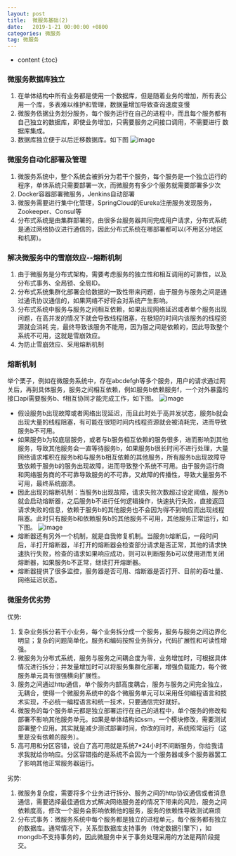 ```yaml
---
layout: post
title:  微服务基础(2)
date:   2019-1-21 00:00:00 +0800
categories: 微服务
tag: 微服务
---
```


* content
{:toc}


### 微服务数据库独立
   1. 在单体结构中所有业务都是使用一个数据库，但是随着业务的增加，所有表公用一个库，多表难以维护和管理，数据量增加导致查询速度变慢
   2. 微服务依据业务划分服务，每个服务运行在自己的进程中，而且每个服务都有自己独立的数据库，即使业务增加，只需要服务之间接口调用，不需要进行
      数据库集成。
   3. 数据库独立便于以后迁移数据库。如下图
   ![image](https://beautifulgirlzhangxiaogui.top/styles/images/2.png)

### 微服务自动化部署及管理
1. 微服务系统中，整个系统会被拆分为若干个服务，每个服务是一个独立运行的程序，单体系统只需要部署一次，而微服务有多少个服务就需要部署多少次
2. Docker容器部署微服务，Jenkins自动部署
3. 微服务需要进行集中化管理，SpringCloud的Eureka注册服务发现服务，Zookeeper、Consul等
4. 分布式系统是由集群部署的，由很多台服务器共同完成用户请求，分布式系统是通过网络协议进行通信的，因此分布式系统在哪部署都可以(不用区分地区和机房)。

### 解决微服务中的雪崩效应--熔断机制
1. 由于微服务是分布式架构，需要考虑服务的独立性和相互调用的可靠性，以及分布式事务、全局锁、全局ID。
2. 分布式系统集群化部署会给数据的一致性带来问题，由于服务与服务之间是通过通讯协议通信的，如果网络不好将会对系统产生影响。
3. 分布式系统中服务与服务之间相互依赖，如果出现网络延迟或者单个服务出现问题，在高并发的情况下就会导致线程阻塞，在极短的时间内该服务的线程资源就会消耗  完，最终导致该服务不能用，因为服之间是依赖的，因此导致整个系统不可用，这就是雪崩效应。
4. 为防止雪崩效应、采用熔断机制

### 熔断机制
   举个栗子，例如在微服务系统中，存在abcdefgh等多个服务，用户的请求通过网关后，再到具体服务，服务之间相互依赖，例如服务b依赖服务f，一个对外暴露的接口api需要服务b、f相互协同才能完成工作，如下图。
   ![image](https://beautifulgirlzhangxiaogui.top/styles/images/4.png)
   * 假设服务b出现故障或者网络出现延迟，而且此时处于高并发状态，服务b就会出现大量的线程阻塞，有可能在很短时间内线程资源就会被消耗完，进而导致服务b不可用。
   * 如果服务b为较底层服务，或者与b服务相互依赖的服务很多，进而影响到其他服务，导致其他服务会一直等待服务b，如果服务b很长时间不进行处理，大量网络请求堆积在服务b和与服务b相互依赖的其他服务，所有服务b出现故障导致依赖于服务b的服务出现故障，进而导致整个系统不可用。由于服务运行商和网络服务商的不可靠导致服务的不可靠，又故障的传播性，导致大量服务不可用，最终系统崩溃。
   * 因此出现的熔断机制：当服务b出现故障，请求失败次数超过设定阈值，服务b就会启动熔断器，之后服务b不进行任何逻辑操作，快速执行失败，直接返回请求失败的信息，依赖于服务b的其他服务也不会因为得不到响应而出现线程阻塞。此时只有服务b和依赖服务b的其他服务不可用，其他服务正常运行，如下图。
   ![image](https://beautifulgirlzhangxiaogui.top/styles/images/5.png)
   * 熔断器还有另外一个机制，就是自我修复机制。当服务b熔断后，一段时间后，半打开熔断器，半打开的熔断器会检查部分请求是否正常，其他的请求快速执行失败，检查的请求如果响应成功，则可以判断服务b可以使用进而关闭熔断器，如果服务b不正常，继续打开熔断器。
   * 熔断器提供了很多监控，服务器是否可用、熔断器是否打开、目前的吞吐量、网络延迟状态。
   
### 微服务优劣势
优势: </br>
1. 复杂业务拆分若干小业务，每个业务拆分成一个服务，服务与服务之间边界化明显；复杂的问题简单化，服务和编码按照业务拆分，代码扩展性和可读性增强。
2. 微服务为分布式系统，服务与服务之间耦合度为零，业务增加时，可根据具体情况进行拆分；并发量增加时可以将服务集群化部署，增强负载能力，每个微服务单元具有很强横向扩展性。
3. 服务之间通过http通信，单个服务内部高度耦合，服务与服务之间完全独立，无耦合，使得一个微服务系统中的各个微服务单元可以采用任何编程语言和技术实现，不必统一编程语言和统一技术，只要通信完好就好。
4. 微服务的每个服务单元都是独立部署运行在自己的进程中，单个服务的修改和部署不影响其他服务单元。如果是单体结构如ssm，一个模块修改，需要测试部署整个应用。其实就是减少测试部署时间，你改的同时，系统照常运行（这里是没有依赖的服务）。
5. 高可用和分区容错，说白了高可用就是系统7*24小时不间断服务，你给我请求我就给你响应。分区容错指的是系统不会因为一个服务器或多个服务器罢工了影响其他正常服务器运行。

劣势: </br>
1. 微服务复杂度，需要将多个业务进行拆分、服务之间的http协议通信或者消息通信，需要选择最佳通信方式解决网络服务差的情况下带来的风险，服务之间依赖度高，修改一个服务会影响依赖他的服务，服务的依赖性导致测试麻烦
2. 分布式事务：微服务系统中每个服务都是独立的进程单元，每个服务都有独立的数据库。通常情况下，关系型数据库支持事务（特定数据引擎下），如mongdb不支持事务的，因此微服务中关于事务处理采用的方法是两阶段提交。
